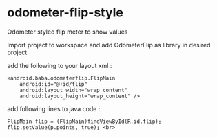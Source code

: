 odometer-flip-style
===================

Odometer styled flip meter to show values

Import project to workspace and add OdometerFlip as library in desired project

add the following to your layout xml : 

  	<android.baba.odometerflip.FlipMain
    	android:id="@+id/flip"
    	android:layout_width="wrap_content"
    	android:layout_height="wrap_content" />
  
add following lines to java code : 

	FlipMain flip = (FlipMain)findViewById(R.id.flip);
	flip.setValue(p.points, true); <br>
